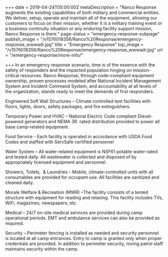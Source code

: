 +++
date = 2019-04-24T05:00:00Z
metaDescription = "Ranco Response augments the existing capabilities of both military and commercial entities. We deliver, setup, operate and maintain all of the equipment, allowing our customers to focus on their mission, whether it is a military training event or a business continuity situation or any enduring facility support mission, Ranco Response is there."
page-status = "emergency-response-subpage"
publish_image = "/v1576018356/Ranco%20Response/emergency-response_wwwadr.jpg"
title = "Emergency Response"
top_image = "/v1576018356/Ranco%20Response/emergency-response_wwwadr.jpg"
url = "/emergency-response/more-info/"

+++
In an emergency response scenario, time is of the essence with the safety of responders and the impacted population hinging on mission-critical resources. Ranco Response, through code-compliant equipment ownership, proven processes modeled after National Incident Management System and Incident Command System, and accountability at all levels of the organization, stands ready to meet the demands of first responders.

Engineered Soft Wall Structures – Climate controlled tent facilities with floors, lights, doors, safety packages, and fire extinguishers.

Temporary Power and HVAC – National Electric Code compliant Diesel-powered generators and NEMA 3R  rated distribution provided to power all base camp-related equipment.

Food Service - Each facility is operated in accordance with USDA Food Codes and staffed with ServSafe certified personnel

Water System – All water-related equipment is NSF61 potable water-rated and tested daily. All wastewater is collected and disposed of by appropriately licensed equipment and personnel.

Showers, Toilets,  & Laundries – Mobile, climate-controlled units with all consumables are provided for occupant use. All facilities are sanitized and cleaned daily.

Morale Welfare & Recreation (MWR) –The facility consists of a tented structure with equipment for reading and relaxing. This facility includes TVs, WiFi, magazines, newspapers, etc.

Medical – 24/7 on-site medical services are provided during camp operational periods. EMT and ambulance services can also be provided as required.

Security – Perimeter fencing is installed as needed and security personnel is located at all camp entrances. Entry to camp is granted only when proper credentials are provided. In addition to perimeter security, roving patrol staff maintains security within the camp.